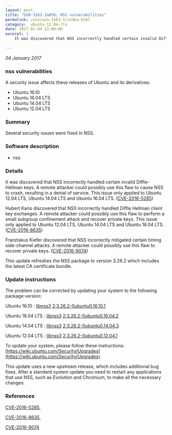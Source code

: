 ```yaml
---
layout: post
title: "USN-3163-1&#58; NSS vulnerabilities"
permalink: /usn/usn-3163-1/index.html
category:  ubuntu-12.04-lts
date: 2017-01-04 12:00:00
excerpt: |
    It was discovered that NSS incorrectly handled certain invalid Diffie-Hellman keys. A remote attacker could possibly use this flaw to cause NSS to crash, resulting in a denial of service. This issue only applied to Ubuntu 12.04 LTS, Ubuntu 14.04 LTS and Ubuntu 16.04 LTS. ([CVE-2016-5285](http://people.ubuntu.com/~ubuntu-security/cve/CVE-2016-5285))
    
--- 
```

 
 

*04 January 2017*

### nss vulnerabilities

A security issue affects these releases of Ubuntu and its derivatives:

* Ubuntu 16.10
* Ubuntu 16.04 LTS
* Ubuntu 14.04 LTS
* Ubuntu 12.04 LTS

### Summary

Several security issues were fixed in NSS. 

### Software description

* nss 

### Details

It was discovered that NSS incorrectly handled certain invalid Diffie-Hellman keys. A remote attacker could possibly use this flaw to cause NSS to crash, resulting in a denial of service. This issue only applied to Ubuntu 12.04 LTS, Ubuntu 14.04 LTS and Ubuntu 16.04 LTS. ([CVE-2016-5285](http://people.ubuntu.com/~ubuntu-security/cve/CVE-2016-5285))

Hubert Kario discovered that NSS incorrectly handled Diffie Hellman client key exchanges. A remote attacker could possibly use this flaw to perform a small subgroup confinement attack and recover private keys. This issue only applied to Ubuntu 12.04 LTS, Ubuntu 14.04 LTS and Ubuntu 16.04 LTS. ([CVE-2016-8635](http://people.ubuntu.com/~ubuntu-security/cve/CVE-2016-8635))

Franziskus Kiefer discovered that NSS incorrectly mitigated certain timing side-channel attacks. A remote attacker could possibly use this flaw to recover private keys. ([CVE-2016-9074](http://people.ubuntu.com/~ubuntu-security/cve/CVE-2016-9074))

This update refreshes the NSS package to version 3.26.2 which includes the latest CA certificate bundle. 

### Update instructions

The problem can be corrected by updating your system to the following package version:

Ubuntu 16.10
 : [libnss3](https://launchpad.net/ubuntu/+source/nss) <span> [2:3.26.2-0ubuntu0.16.10.1](https://launchpad.net/ubuntu/+source/nss/2:3.26.2-0ubuntu0.16.10.1) </span> 

Ubuntu 16.04 LTS
 : [libnss3](https://launchpad.net/ubuntu/+source/nss) <span> [2:3.26.2-0ubuntu0.16.04.2](https://launchpad.net/ubuntu/+source/nss/2:3.26.2-0ubuntu0.16.04.2) </span> 

Ubuntu 14.04 LTS
 : [libnss3](https://launchpad.net/ubuntu/+source/nss) <span> [2:3.26.2-0ubuntu0.14.04.3](https://launchpad.net/ubuntu/+source/nss/2:3.26.2-0ubuntu0.14.04.3) </span> 

Ubuntu 12.04 LTS
 : [libnss3](https://launchpad.net/ubuntu/+source/nss) <span> [2:3.26.2-0ubuntu0.12.04.1](https://launchpad.net/ubuntu/+source/nss/2:3.26.2-0ubuntu0.12.04.1) </span> 

To update your system, please follow these instructions: [https://wiki.ubuntu.com/Security/Upgrades](https://wiki.ubuntu.com/Security/Upgrades).

This update uses a new upstream release, which includes additional bug fixes. After a standard system update you need to restart any applications that use NSS, such as Evolution and Chromium, to make all the necessary changes. 

### References

 
 [CVE-2016-5285](http://people.ubuntu.com/~ubuntu-security/cve/CVE-2016-5285), 

 [CVE-2016-8635](http://people.ubuntu.com/~ubuntu-security/cve/CVE-2016-8635), 

 [CVE-2016-9074](http://people.ubuntu.com/~ubuntu-security/cve/CVE-2016-9074)
 

